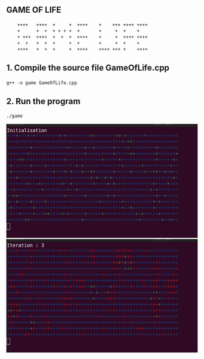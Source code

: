 ## GAME OF LIFE
```
    ++++   ++++  +     +  ++++    +    +++ ++++ ++++
    +      +  +  + + + +  +       +     +  +    +
    + +++  ++++  +  +  +  ++++    +     +  ++++ ++++
    +  +   +  +  +     +  +       +     +  +    +
    ++++   +  +  +     +  ++++    ++++ +++ +    ++++
```

## 1. Compile the source file GameOfLife.cpp
```
g++ -o game GameOfLife.cpp
```
## 2. Run the program
```
./game
```
![Initialization](images/initialize.png)
![Iteration Loop](images/iteration-round.png)


